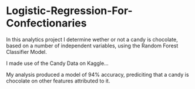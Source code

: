 # Logistic-Regression-For-Confectionaries

In this analytics project I determine wether or not a candy is chocolate, based on a number of independent variables, using the Random Forest Classifier Model.

I made use of the Candy Data on Kaggle...

My analysis produced a model of 94% accuracy, prediciting that a candy is chocolate on other features attributed to it.
